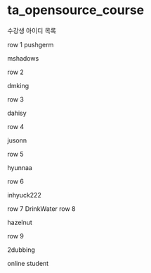 # ta_opensource_course

수강생 아이디 목록

row 1
pushgerm


mshadows


row 2

dmking

row 3

dahisy

row 4

jusonn

row 5

hyunnaa

row 6

inhyuck222

row 7
DrinkWater
row 8

hazelnut

row 9

2dubbing

online student
